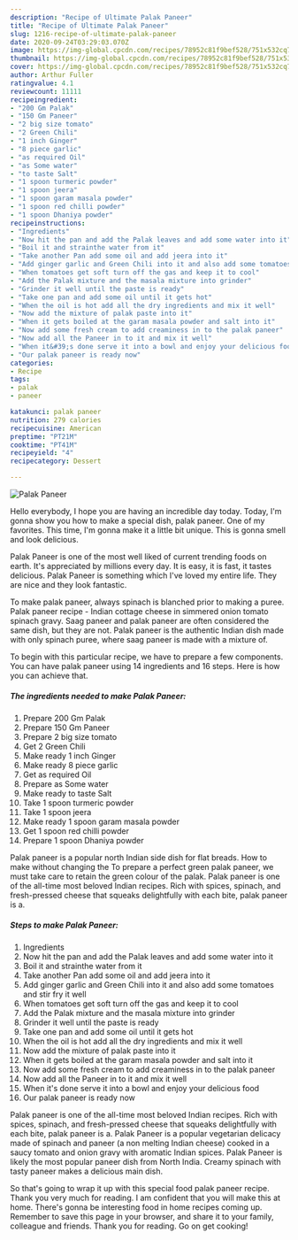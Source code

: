 ```yaml
---
description: "Recipe of Ultimate Palak Paneer"
title: "Recipe of Ultimate Palak Paneer"
slug: 1216-recipe-of-ultimate-palak-paneer
date: 2020-09-24T03:29:03.070Z
image: https://img-global.cpcdn.com/recipes/78952c81f9bef528/751x532cq70/palak-paneer-recipe-main-photo.jpg
thumbnail: https://img-global.cpcdn.com/recipes/78952c81f9bef528/751x532cq70/palak-paneer-recipe-main-photo.jpg
cover: https://img-global.cpcdn.com/recipes/78952c81f9bef528/751x532cq70/palak-paneer-recipe-main-photo.jpg
author: Arthur Fuller
ratingvalue: 4.1
reviewcount: 11111
recipeingredient:
- "200 Gm Palak"
- "150 Gm Paneer"
- "2 big size tomato"
- "2 Green Chili"
- "1 inch Ginger"
- "8 piece garlic"
- "as required Oil"
- "as Some water"
- "to taste Salt"
- "1 spoon turmeric powder"
- "1 spoon jeera"
- "1 spoon garam masala powder"
- "1 spoon red chilli powder"
- "1 spoon Dhaniya powder"
recipeinstructions:
- "Ingredients"
- "Now hit the pan and add the Palak leaves and add some water into it"
- "Boil it and strainthe water from it"
- "Take another Pan add some oil and add jeera into it"
- "Add ginger garlic and Green Chili into it and also add some tomatoes and stir fry it well"
- "When tomatoes get soft turn off the gas and keep it to cool"
- "Add the Palak mixture and the masala mixture into grinder"
- "Grinder it well until the paste is ready"
- "Take one pan and add some oil until it gets hot"
- "When the oil is hot add all the dry ingredients and mix it well"
- "Now add the mixture of palak paste into it"
- "When it gets boiled at the garam masala powder and salt into it"
- "Now add some fresh cream to add creaminess in to the palak paneer"
- "Now add all the Paneer in to it and mix it well"
- "When it&#39;s done serve it into a bowl and enjoy your delicious food"
- "Our palak paneer is ready now"
categories:
- Recipe
tags:
- palak
- paneer

katakunci: palak paneer 
nutrition: 279 calories
recipecuisine: American
preptime: "PT21M"
cooktime: "PT41M"
recipeyield: "4"
recipecategory: Dessert

---
```



![Palak Paneer](https://img-global.cpcdn.com/recipes/78952c81f9bef528/751x532cq70/palak-paneer-recipe-main-photo.jpg)

Hello everybody, I hope you are having an incredible day today. Today, I'm gonna show you how to make a special dish, palak paneer. One of my favorites. This time, I'm gonna make it a little bit unique. This is gonna smell and look delicious.

Palak Paneer is one of the most well liked of current trending foods on earth. It's appreciated by millions every day. It is easy, it is fast, it tastes delicious. Palak Paneer is something which I've loved my entire life. They are nice and they look fantastic.

To make palak paneer, always spinach is blanched prior to making a puree. Palak paneer recipe - Indian cottage cheese in simmered onion tomato spinach gravy. Saag paneer and palak paneer are often considered the same dish, but they are not. Palak paneer is the authentic Indian dish made with only spinach puree, where saag paneer is made with a mixture of.


To begin with this particular recipe, we have to prepare a few components. You can have palak paneer using 14 ingredients and 16 steps. Here is how you can achieve that.

<!--inarticleads1-->

##### The ingredients needed to make Palak Paneer:

1. Prepare 200 Gm Palak
1. Prepare 150 Gm Paneer
1. Prepare 2 big size tomato
1. Get 2 Green Chili
1. Make ready 1 inch Ginger
1. Make ready 8 piece garlic
1. Get as required Oil
1. Prepare as Some water
1. Make ready to taste Salt
1. Take 1 spoon turmeric powder
1. Take 1 spoon jeera
1. Make ready 1 spoon garam masala powder
1. Get 1 spoon red chilli powder
1. Prepare 1 spoon Dhaniya powder


Palak paneer is a popular north Indian side dish for flat breads. How to make without changing the To prepare a perfect green palak paneer, we must take care to retain the green colour of the palak. Palak paneer is one of the all-time most beloved Indian recipes. Rich with spices, spinach, and fresh-pressed cheese that squeaks delightfully with each bite, palak paneer is a. 

<!--inarticleads2-->

##### Steps to make Palak Paneer:

1. Ingredients
1. Now hit the pan and add the Palak leaves and add some water into it
1. Boil it and strainthe water from it
1. Take another Pan add some oil and add jeera into it
1. Add ginger garlic and Green Chili into it and also add some tomatoes and stir fry it well
1. When tomatoes get soft turn off the gas and keep it to cool
1. Add the Palak mixture and the masala mixture into grinder
1. Grinder it well until the paste is ready
1. Take one pan and add some oil until it gets hot
1. When the oil is hot add all the dry ingredients and mix it well
1. Now add the mixture of palak paste into it
1. When it gets boiled at the garam masala powder and salt into it
1. Now add some fresh cream to add creaminess in to the palak paneer
1. Now add all the Paneer in to it and mix it well
1. When it&#39;s done serve it into a bowl and enjoy your delicious food
1. Our palak paneer is ready now


Palak paneer is one of the all-time most beloved Indian recipes. Rich with spices, spinach, and fresh-pressed cheese that squeaks delightfully with each bite, palak paneer is a. Palak Paneer is a popular vegetarian delicacy made of spinach and paneer (a non melting Indian cheese) cooked in a saucy tomato and onion gravy with aromatic Indian spices. Palak Paneer is likely the most popular paneer dish from North India. Creamy spinach with tasty paneer makes a delicious main dish. 

So that's going to wrap it up with this special food palak paneer recipe. Thank you very much for reading. I am confident that you will make this at home. There's gonna be interesting food in home recipes coming up. Remember to save this page in your browser, and share it to your family, colleague and friends. Thank you for reading. Go on get cooking!
